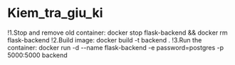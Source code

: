 # Kiem_tra_giu_ki

!1.Stop and remove old container: docker stop flask-backend && docker rm flask-backend
!2.Build image: docker build -t backend .
!3.Run the container: docker run -d --name flask-backend -e password=postgres -p 5000:5000 backend
